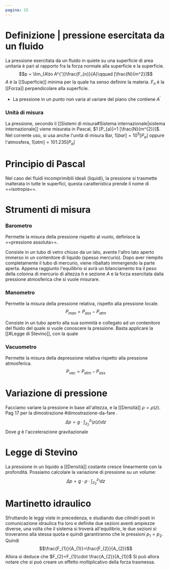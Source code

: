 ```yaml
---
pagina: 15
---
```

# Definizione | pressione esercitata da un fluido
La pressione esercitata da un fluido in quiete su una superficie di area unitaria è pari al rapporto fra la forza normale alla superficie e la superficie.
$$p = \lim_{A\to A^{'}}\frac{F_{n}}{A}\qquad [\frac{N}{m^2}]$$
$A$ è la [[Superficie]] minima per la quale ha senso definire la materia.
$F_{n}$ è la [[Forza]] perpendicolare alla superficie.

- La pressione in un punto non varia al variare del piano che contiene $A^{'}$
### Unità di misura
La pressione, secondo il [[Sistemi di misura#Sistema internazionale|sistema internazionale]] viene misurata in Pascal, $1 [P_{a}]=1 [\frac{N}{m^{2}}]$.
Nel corrente uso, si usa anche l'unità di misura Bar, $1 [bar]=10^{5}[P_{a}]$ oppure l'atmosfera, $1 [atm] = 101.235[P_{a}]$
# Principio di Pascal
Nel caso dei fluidi incomprimibili ideali (liquidi), la pressione si trasmette inalterata in tutte le superfici, questa caratteristica prende il nome di ==isotropia==.
# Strumenti di misura
### Barometro
Permette la misura della pressione rispetto al vuoto, definisce la ==pressione assoluta==.

Consiste in un tubo di vetro chiuso da un lato, avente l'altro lato aperto immerso in un contenitore di liquido (spesso mercurio).
Dopo aver riempito completamente il tubo di mercurio, viene ribaltato immergendo la parte aperta. Appena raggiunto l'equilibrio si avrà un bilanciamento tra il peso della colonna di mercurio di altezza $h$ e sezione $A$ e la forza esercitata dalla pressione atmosferica che si vuole misurare.

### Manometro
Permette la misura della pressione relativa, rispetto alla pressione locale.$$P_{man}=P_{ass}-P_{atm}$$

Consiste in un tubo aperto alla sua sommità e collegato ad un contenitore del fluido del quale si vuole conoscere la pressione.
Basta applicare la [[#Legge di Stevino]], con la quale

### Vacuometro
Permette la misura della depressione relativa rispetto alla pressione atmosferica.$$P_{vac}=P_{atm}-P_{ass}$$
# Variazione di pressione
Facciamo variare la pressione in base all'altezza, e la [[Densità]] $\rho=\rho(z)$.
Pag 17 per la dimostrazione #dimostrazione-da-fare . 
$$\Delta p = g\cdot\int_{z_{2}}^{z_{1}}\rho(z) dz$$
Dove $g$ è l'accelerazione gravitazionale 
# Legge di Stevino
La pressione in un liquido a [[Densità]] costante cresce linearmente con la profondità. 
Possiamo calcolare la variazione di pressione su un volume:
$$\Delta p = g\cdot \rho\cdot\int_{z_{2}}^{z_{1}}dz$$
# Martinetto idraulico
Sfruttando le leggi viste in precedenza, e studiando due cilindri posti in comunicazione idraulica fra loro e definite due sezioni aventi ampiezze diverse, una volta che il sistema si troverà all'equilibrio, le due sezioni si troveranno alla stessa quota e quindi garantiranno che le pressioni $p_{1}=p_{2}$.
Quindi $$\frac{F_{1}}{A_{1}}=\frac{F_{2}}{A_{2}}$$
Allora si deduce che $F_{2}=F_{1}\cdot \frac{A_{2}}{A_{1}}$
Si può allora notare che si può creare un effetto moltiplicativo della forza trasmessa.
